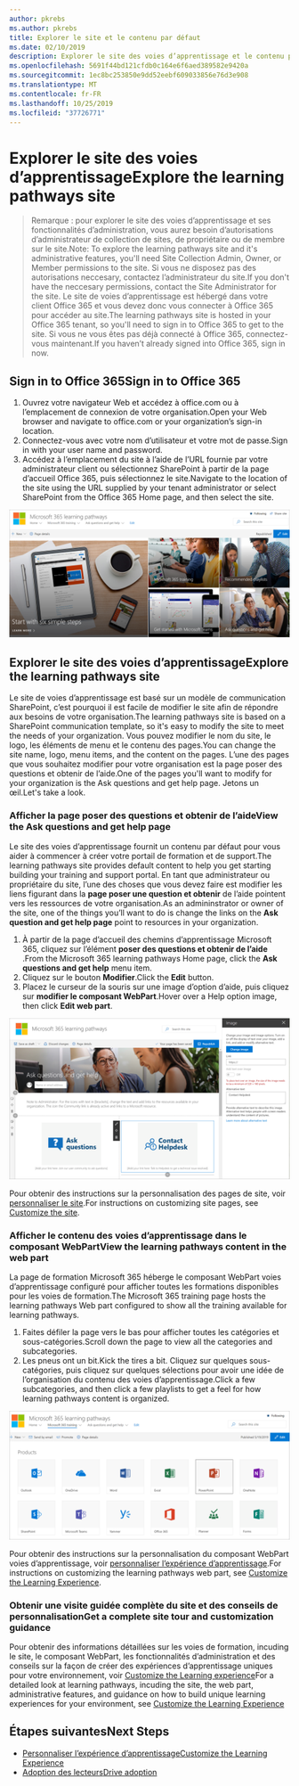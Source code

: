 ```yaml
---
author: pkrebs
ms.author: pkrebs
title: Explorer le site et le contenu par défaut
ms.date: 02/10/2019
description: Explorer le site des voies d’apprentissage et le contenu par défaut
ms.openlocfilehash: 5691f44bd121cfdb0c164e6f6aed389582e9420a
ms.sourcegitcommit: 1ec8bc253850e9dd52eebf609033856e76d3e908
ms.translationtype: MT
ms.contentlocale: fr-FR
ms.lasthandoff: 10/25/2019
ms.locfileid: "37726771"
---
```

# <a name="explore-the-learning-pathways-site"></a><span data-ttu-id="f5b11-103">Explorer le site des voies d’apprentissage</span><span class="sxs-lookup"><span data-stu-id="f5b11-103">Explore the learning pathways site</span></span>

> <span data-ttu-id="f5b11-104">Remarque : pour explorer le site des voies d’apprentissage et ses fonctionnalités d’administration, vous aurez besoin d’autorisations d’administrateur de collection de sites, de propriétaire ou de membre sur le site.</span><span class="sxs-lookup"><span data-stu-id="f5b11-104">Note: To explore the learning pathways site and it's administrative features, you'll need Site Collection Admin, Owner, or Member permissions to the site.</span></span> <span data-ttu-id="f5b11-105">Si vous ne disposez pas des autorisations neccesary, contactez l’administrateur du site.</span><span class="sxs-lookup"><span data-stu-id="f5b11-105">If you don't have the neccesary permissions, contact the Site Administrator for the site.</span></span> <span data-ttu-id="f5b11-106">Le site de voies d’apprentissage est hébergé dans votre client Office 365 et vous devez donc vous connecter à Office 365 pour accéder au site.</span><span class="sxs-lookup"><span data-stu-id="f5b11-106">The learning pathways site is hosted in your Office 365 tenant, so you'll need to sign in to Office 365 to get to the site.</span></span> <span data-ttu-id="f5b11-107">Si vous ne vous êtes pas déjà connecté à Office 365, connectez-vous maintenant.</span><span class="sxs-lookup"><span data-stu-id="f5b11-107">If you haven’t already signed into Office 365, sign in now.</span></span> 

## <a name="sign-in-to-office-365"></a><span data-ttu-id="f5b11-108">Sign in to Office 365</span><span class="sxs-lookup"><span data-stu-id="f5b11-108">Sign in to Office 365</span></span> 

1.  <span data-ttu-id="f5b11-109">Ouvrez votre navigateur Web et accédez à office.com ou à l’emplacement de connexion de votre organisation.</span><span class="sxs-lookup"><span data-stu-id="f5b11-109">Open your Web browser and navigate to office.com or your organization’s sign-in location.</span></span> 
2.  <span data-ttu-id="f5b11-110">Connectez-vous avec votre nom d’utilisateur et votre mot de passe.</span><span class="sxs-lookup"><span data-stu-id="f5b11-110">Sign in with your user name and password.</span></span>
3.  <span data-ttu-id="f5b11-111">Accédez à l’emplacement du site à l’aide de l’URL fournie par votre administrateur client ou sélectionnez SharePoint à partir de la page d’accueil Office 365, puis sélectionnez le site.</span><span class="sxs-lookup"><span data-stu-id="f5b11-111">Navigate to the location of the site using the URL supplied by your tenant administrator or select SharePoint from the Office 365 Home page, and then select the site.</span></span> 

![CG-Introducing. png](media/cg-introducing.png)

## <a name="explore-the-learning-pathways-site"></a><span data-ttu-id="f5b11-113">Explorer le site des voies d’apprentissage</span><span class="sxs-lookup"><span data-stu-id="f5b11-113">Explore the learning pathways site</span></span>

<span data-ttu-id="f5b11-114">Le site de voies d’apprentissage est basé sur un modèle de communication SharePoint, c’est pourquoi il est facile de modifier le site afin de répondre aux besoins de votre organisation.</span><span class="sxs-lookup"><span data-stu-id="f5b11-114">The learning pathways site is based on a SharePoint communication template, so it's easy to modify the site to meet the needs of your organization.</span></span> <span data-ttu-id="f5b11-115">Vous pouvez modifier le nom du site, le logo, les éléments de menu et le contenu des pages.</span><span class="sxs-lookup"><span data-stu-id="f5b11-115">You can change the site name, logo, menu items, and the content on the pages.</span></span> <span data-ttu-id="f5b11-116">L’une des pages que vous souhaitez modifier pour votre organisation est la page poser des questions et obtenir de l’aide.</span><span class="sxs-lookup"><span data-stu-id="f5b11-116">One of the pages you'll want to modify for your organization is the Ask questions and get help page.</span></span> <span data-ttu-id="f5b11-117">Jetons un œil.</span><span class="sxs-lookup"><span data-stu-id="f5b11-117">Let's take a look.</span></span>

### <a name="view-the-ask-questions-and-get-help-page"></a><span data-ttu-id="f5b11-118">Afficher la page poser des questions et obtenir de l’aide</span><span class="sxs-lookup"><span data-stu-id="f5b11-118">View the Ask questions and get help page</span></span>

<span data-ttu-id="f5b11-119">Le site des voies d’apprentissage fournit un contenu par défaut pour vous aider à commencer à créer votre portail de formation et de support.</span><span class="sxs-lookup"><span data-stu-id="f5b11-119">The learning pathways site provides default content to help you get starting building your training and support portal.</span></span> <span data-ttu-id="f5b11-120">En tant que administrateur ou propriétaire du site, l’une des choses que vous devez faire est modifier les liens figurant dans la **page poser une question et obtenir** de l’aide pointent vers les ressources de votre organisation.</span><span class="sxs-lookup"><span data-stu-id="f5b11-120">As an admininstrator or owner of the site, one of the things you’ll want to do is change the links on the **Ask question and get help page** point to resources in your organization.</span></span> 

1.  <span data-ttu-id="f5b11-121">À partir de la page d’accueil des chemins d’apprentissage Microsoft 365, cliquez sur l’élément **poser des questions et obtenir de l’aide** .</span><span class="sxs-lookup"><span data-stu-id="f5b11-121">From the Microsoft 365 learning pathways Home page, click the **Ask questions and get help** menu item.</span></span>
2.  <span data-ttu-id="f5b11-122">Cliquez sur le bouton **Modifier**.</span><span class="sxs-lookup"><span data-stu-id="f5b11-122">Click the **Edit** button.</span></span>
3.  <span data-ttu-id="f5b11-123">Placez le curseur de la souris sur une image d’option d’aide, puis cliquez sur **modifier le composant WebPart**.</span><span class="sxs-lookup"><span data-stu-id="f5b11-123">Hover over a Help option image, then click **Edit web part**.</span></span>

![CG-edithelp. png](media/cg-edithelp.png)

<span data-ttu-id="f5b11-125">Pour obtenir des instructions sur la personnalisation des pages de site, voir [personnaliser le site](custom_edithelp.md).</span><span class="sxs-lookup"><span data-stu-id="f5b11-125">For instructions on customizing site pages, see [Customize the site](custom_edithelp.md).</span></span>

### <a name="view-the-learning-pathways-content-in-the-web-part"></a><span data-ttu-id="f5b11-126">Afficher le contenu des voies d’apprentissage dans le composant WebPart</span><span class="sxs-lookup"><span data-stu-id="f5b11-126">View the learning pathways content in the web part</span></span>
<span data-ttu-id="f5b11-127">La page de formation Microsoft 365 héberge le composant WebPart voies d’apprentissage configuré pour afficher toutes les formations disponibles pour les voies de formation.</span><span class="sxs-lookup"><span data-stu-id="f5b11-127">The Microsoft 365 training page hosts the learning pathways Web part configured to show all the training available for learning pathways.</span></span> 

1. <span data-ttu-id="f5b11-128">Faites défiler la page vers le bas pour afficher toutes les catégories et sous-catégories.</span><span class="sxs-lookup"><span data-stu-id="f5b11-128">Scroll down the page to view all the categories and subcategories.</span></span>
2. <span data-ttu-id="f5b11-129">Les pneus ont un bit.</span><span class="sxs-lookup"><span data-stu-id="f5b11-129">Kick the tires a bit.</span></span> <span data-ttu-id="f5b11-130">Cliquez sur quelques sous-catégories, puis cliquez sur quelques sélections pour avoir une idée de l’organisation du contenu des voies d’apprentissage.</span><span class="sxs-lookup"><span data-stu-id="f5b11-130">Click a few subcategories, and then click a few playlists to get a feel for how learning pathways content is organized.</span></span> 

![CG-gotoall. png](media/cg-gotoall.png)

<span data-ttu-id="f5b11-132">Pour obtenir des instructions sur la personnalisation du composant WebPart voies d’apprentissage, voir [personnaliser l’expérience d’apprentissage](custom_overview.md).</span><span class="sxs-lookup"><span data-stu-id="f5b11-132">For instructions on customizing the learning pathways web part, see [Customize the Learning Experience](custom_overview.md).</span></span>

### <a name="get-a-complete-site-tour-and-customization-guidance"></a><span data-ttu-id="f5b11-133">Obtenir une visite guidée complète du site et des conseils de personnalisation</span><span class="sxs-lookup"><span data-stu-id="f5b11-133">Get a complete site tour and customization guidance</span></span>
<span data-ttu-id="f5b11-134">Pour obtenir des informations détaillées sur les voies de formation, incuding le site, le composant WebPart, les fonctionnalités d’administration et des conseils sur la façon de créer des expériences d’apprentissage uniques pour votre environnement, voir [Customize the Learning experience](custom_overview.md)</span><span class="sxs-lookup"><span data-stu-id="f5b11-134">For a detailed look at learning pathways, incuding the site, the web part, administrative features, and guidance on how to build unique learning experiences for your environment, see [Customize the Learning Experience](custom_overview.md)</span></span>

## <a name="next-steps"></a><span data-ttu-id="f5b11-135">Étapes suivantes</span><span class="sxs-lookup"><span data-stu-id="f5b11-135">Next Steps</span></span>
- [<span data-ttu-id="f5b11-136">Personnaliser l’expérience d’apprentissage</span><span class="sxs-lookup"><span data-stu-id="f5b11-136">Customize the Learning Experience</span></span>](custom_overview.md)
- [<span data-ttu-id="f5b11-137">Adoption des lecteurs</span><span class="sxs-lookup"><span data-stu-id="f5b11-137">Drive adoption</span></span>](driveadoption.md) 
